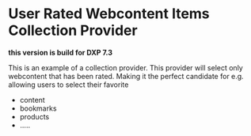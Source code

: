 # User Rated Webcontent Items Collection Provider

**this version is build for DXP 7.3**

This is an example of a collection provider.
This provider will select only webcontent that has been rated.
Making it the perfect candidate for e.g. allowing users to select their favorite
- content
- bookmarks
- products
- .....

